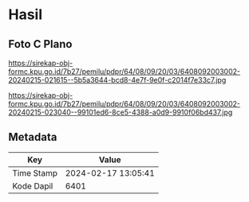 # Hasil

## Foto C Plano

https://sirekap-obj-formc.kpu.go.id/7b27/pemilu/pdpr/64/08/09/20/03/6408092003002-20240215-021615--5b5a3644-bcd8-4e7f-9e0f-c2014f7e33c7.jpg

https://sirekap-obj-formc.kpu.go.id/7b27/pemilu/pdpr/64/08/09/20/03/6408092003002-20240215-023040--99101ed6-8ce5-4388-a0d9-9910f06bd437.jpg


## Metadata

| Key        | Value               |
| ---------- | ------------------- |
| Time Stamp | 2024-02-17 13:05:41 |
| Kode Dapil | 6401                |



